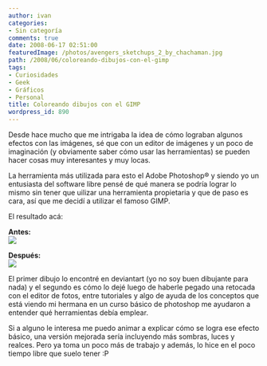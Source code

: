 ```yaml
---
author: ivan
categories:
- Sin categoría
comments: true
date: 2008-06-17 02:51:00
featuredImage: /photos/avengers_sketchups_2_by_chachaman.jpg
path: /2008/06/coloreando-dibujos-con-el-gimp
tags:
- Curiosidades
- Geek
- Gráficos
- Personal
title: Coloreando dibujos con el GIMP
wordpress_id: 890
---
```


Desde hace mucho que me intrigaba la idea de cómo lograban algunos efectos con las imágenes, sé que con un editor de imágenes y un poco de imaginación (y obviamente saber cómo usar las herramientas) se pueden hacer cosas muy interesantes y muy locas.

La herramienta más utilizada para esto el Adobe Photoshop® y siendo yo un entusiasta del software libre pensé de qué manera se podría lograr lo mismo sin tener que uilizar una herramienta propietaria y que de paso es cara, así que me decidí a utilizar el famoso GIMP.

El resultado acá:

**Antes:**  
[![](/photos/avengers_sketchups_2_by_chachaman.jpg)](https://4.bp.blogspot.com/_T2UWuNJg3dQ/SFbg0qGtIzI/AAAAAAAAAXs/l5PwIQwJo-4/s1600-h/avengers_sketchups_2_by_chachaman.jpg)

**Después:**  
[![](/photos/avengers.jpg)](https://1.bp.blogspot.com/_T2UWuNJg3dQ/SFbg1atzugI/AAAAAAAAAX0/w8PMui89epA/s1600-h/avengers.jpg)

El primer dibujo lo encontré en deviantart (yo no soy buen dibujante para nada) y el segundo es cómo lo dejé luego de haberle pegado una retocada con el editor de fotos, entre tutoriales y algo de ayuda de los conceptos que está viendo mi hermana en un curso básico de photoshop me ayudaron a entender qué herramientas debía emplear.

Si a alguno le interesa me puedo animar a explicar cómo se logra ese efecto básico, una versión mejorada sería incluyendo más sombras, luces y realces. Pero ya toma un poco más de trabajo y además, lo hice en el poco tiempo libre que suelo tener :P
